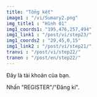 ```yaml
---
title: "Tổng kết"
image1 : "/vi/Sumary2.png"
img_title1 : "Hình 01"
img1_coords1: "195,476,257,494"
img1_link1 : "/post/vi/step23/"
img1_coords2 : "29,45,0,15"
img1_link2 : "/post/vi/step21/"
tranvi : "/post/vi/step22/"
tranen : "/post/en/step22/"
---
```

Đây là tài khoản của bạn. 

Nhấn "REGISTER"/"Đăng kí".